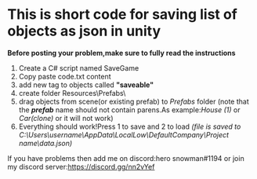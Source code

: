 # This is short code for saving list of objects as json in unity
**Before posting your problem,make sure to fully read the instructions**
1. Create a C# script named SaveGame
2. Copy paste code.txt content
3. add new tag to objects called **"saveable"**
4. create folder Resources\Prefabs\
5. drag objects from scene(or existing prefab) to *Prefabs* folder 
(note that the ***prefab*** name should not contain parens.As example:*House (1)* or *Car(clone)* or it will not work)
6. Everything should work!Press 1 to save and 2 to load *(file is saved to C:\Users\username\AppData\LocalLow\DefaultCompany\Project name\data.json)*

If you have problems then add me on discord:hero snowman#1194 or join my discord server:https://discord.gg/nn2vYef
